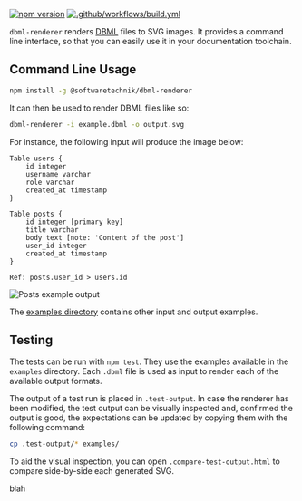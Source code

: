 [![npm version](https://img.shields.io/npm/v/@softwaretechnik/dbml-renderer)](https://www.npmjs.com/package/@softwaretechnik/dbml-renderer) [![.github/workflows/build.yml](https://github.com/softwaretechnik-berlin/dbml-renderer/actions/workflows/build.yml/badge.svg)](https://github.com/softwaretechnik-berlin/dbml-renderer/actions/workflows/build.yml)

`dbml-renderer` renders [DBML](https://www.dbml.org/home/) files to SVG images.
It provides a command line interface, so that you can easily use it in your
documentation toolchain.

## Command Line Usage

```bash
npm install -g @softwaretechnik/dbml-renderer
```

It can then be used to render DBML files like so:

```bash
dbml-renderer -i example.dbml -o output.svg
```

For instance, the following input will produce the image below:

```dbml
Table users {
    id integer
    username varchar
    role varchar
    created_at timestamp
}

Table posts {
    id integer [primary key]
    title varchar
    body text [note: 'Content of the post']
    user_id integer
    created_at timestamp
}

Ref: posts.user_id > users.id
```

![Posts example output](examples/user-posts.dbml.svg)

The [examples directory](examples/) contains other input and output examples.

## Testing

The tests can be run with `npm test`. They use the examples available in the
`examples` directory. Each `.dbml` file is used as input to render each of the
available output formats.

The output of a test run is placed in `.test-output`. In case the renderer has
been modified, the test output can be visually inspected and, confirmed the
output is good, the expectations can be updated by copying them with the
following command:

```bash
cp .test-output/* examples/
```

To aid the visual inspection, you can open `.compare-test-output.html` to
compare side-by-side each generated SVG.

blah
